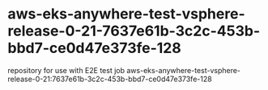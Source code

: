 # aws-eks-anywhere-test-vsphere-release-0-21-7637e61b-3c2c-453b-bbd7-ce0d47e373fe-128
repository for use with E2E test job aws-eks-anywhere-test-vsphere-release-0-21:7637e61b-3c2c-453b-bbd7-ce0d47e373fe-128
